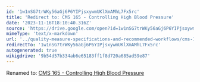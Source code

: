 ```yaml
---
id: '1w1nSG7trWKy56aGj6P6YIPjsxywmUKlXmAMhL7Fx5rc'
title: 'Redirect to: CMS 165 - Controlling High Blood Pressure'
date: '2023-11-16T18:10:40.316Z'
source: 'https://drive.google.com/open?id=1w1nSG7trWKy56aGj6P6YIPjsxywmUKlXmAMhL7Fx5rc'
mimeType: 'text/x-markdown'
url: '../quality-measure-specifications-and-recommended-workflows/cms-165-controlling-high-blood-pressure.md'
redirectTo: '1w1nSG7trWKy56aGj6P6YIPjsxywmUKlXmAMhL7Fx5rc'
autogenerated: true
wikigdrive: '9b54d57b334ab6e65183ff1f8d720a685ad59e87'
---
```

Renamed to: [CMS 165 - Controlling High Blood Pressure](../quality-measure-specifications-and-recommended-workflows/cms-165-controlling-high-blood-pressure.md)
